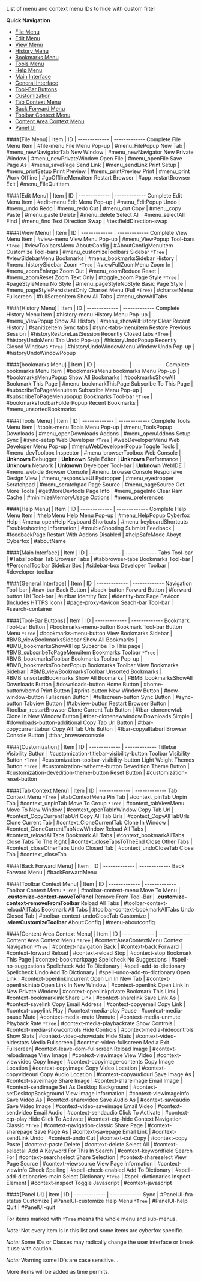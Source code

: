 List of menu and context menu IDs to hide with custom filter

__Quick Navigation__

- [File Menu](#file-menu)
- [Edit Menu](#edit-menu)
- [View Menu](#view-menu)
- [History Menu](#history-menu)
- [Bookmarks Menu](#bookmarks-menu)
- [Tools Menu](#tools-menu)
- [Help Menu](#help-menu)
- [Main Interface](#main-interface)
- [General Interface](#general-interface)
- [Tool-Bar Buttons](#tool-bar-buttons)
- [Customization](#customization)
- [Tab Context Menu](#tab-context-menu)
- [Back Forward Menu](#back-forward-menu)
- [Toolbar Context Menu](#toolbar-context-menu)
- [Content Area Context Menu](#content-area-context-menu)
- [Panel UI](#panel-ui)



####[File Menu]
| Item | ID |
------------- | -------------
Complete File Menu Item | #file-menu
File Menu Pop-up | #menu_FilePopup
New Tab | #menu_newNavigatorTab
New Window | #menu_newNavigator
New Private Window | #menu_newPrivateWindow
Open File | #menu_openFile
Save Page As | #menu_savePage
Send Link | #menu_sendLink
Print Setup | #menu_printSetup
Print Preview | #menu_printPreview
Print | #menu_print
Work Offline | #goOfflineMenuitem
Restart Browser | #app_restartBrowser
Exit | #menu_FileQuitItem


####[Edit Menu]
| Item | ID |
------------- | -------------
Complete Edit Menu Item | #edit-menu
Edit Menu Pop-up | #menu_EditPopup
Undo | #menu_undo
Redo | #menu_redo
Cut | #menu_cut
Copy | #menu_copy
Paste | #menu_paste
Delete | #menu_delete
Select All | #menu_selectAll
Find | #menu_find
Text Direction Swap | #textfieldDirection-swap


####[View Menu]
| Item | ID |
------------- | -------------
Complete View Menu Item | #view-menu
View Menu Pop-up | #menu_ViewPopup
Tool-bars `*Tree` | #viewToolbarsMenu
About:Config | #AboutConfigMenuItem
Customize Tool-bars | #menu_customizeToolbars
Sidebar `*Tree` | #viewSidebarMenu
Bookmarks | #menu_bookmarksSidebar
History | #menu_historySidebar
Zoom `*Tree` | #viewFullZoomMenu
Zoom In | #menu_zoomEnlarge
Zoom Out | #menu_zoomReduce
Reset | #menu_zoomReset
Zoom Text Only | #toggle_zoom
Page Style `*Tree` | #pageStyleMenu
No Style | #menu_pageStyleNoStyle
Basic Page Style | #menu_pageStylePersistentOnly
Charset Menu (Full `*Tree`) | #charsetMenu
Fullscreen | #fullScreenItem
Show All Tabs | #menu_showAllTabs


####[History Menu]
| Item | ID |
------------- | -------------
Complete History Menu Item | #history-menu
History Menu Pop-up | #menu_ViewPopup
Show All History | #menu_showAllHistory
Clear Recent History | #sanitizeItem
Sync tabs | #sync-tabs-menuitem
Restore Previous Session | #historyRestoreLastSession
Recently Closed tabs `*Tree` | #historyUndoMenu
Tab Undo Pop-up | #historyUndoPopup
Recently Closed Windows `*Tree` | #historyUndoWindowMenu
Window Undo Pop-up | #historyUndoWindowPopup


####[bookmarks Menu]
| Item | ID |
------------- | -------------
Complete bookmarks Menu Item | #bookmarksMenu
bookmarks Menu Pop-up | #bookmarksMenuPopup
Show All Bookmarks | #bookmarksShowAll
Bookmark This Page | #menu_bookmarkThisPage
Subscribe To This Page | #subscribeToPageMenuitem
Subscribe Menu Pop-up | #subscribeToPageMenupopup
Bookmarks Tool-bar `*Tree` | #bookmarksToolbarFolderPopup
Recent Bookmarks | #menu_unsortedBookmarks


####[Tools Menu]
| Item | ID |
------------- | -------------
Complete Tools Menu Item | #tools-menu
Tools Menu Pop-up | #menu_ToolsPopup
Downloads | #menu_openDownloads
Addons | #menu_openAddons
Setup Sync | #sync-setup
Web Developer `*Tree` | #webDeveloperMenu
Web Developer Menu Pop-up | #menuWebDeveloperPopup
Toggle Tools | #menu_devToolbox
Inspector | #menu_browserToolbox
Web Console | __Unknown__
Debugger | __Unknown__
Style Editor | __Unknown__
Performance | __Unknown__
Network | __Unknown__
Developer Tool-bar | __Unknown__
WebIDE | #menu_webide
Browser Console | #menu_browserConsole
Responsive Design View | #menu_responsiveUI
Eydropper | #menu_eyedropper
Scratchpad | #menu_scratchpad
Page Source | #menu_pageSource
Get More Tools | #getMoreDevtools
Page Info | #menu_pageInfo
Clear Ram Cache | #minimizeMemoryUsage
Options | #menu_preferences


####[Help Menu]
| Item | ID |
------------- | -------------
Complete Help Menu Item | #helpMenu
Help Menu Pop-up | #menu_HelpPopup
Cyberfox Help | #menu_openHelp
Keyboard Shortcuts | #menu_keyboardShortcuts
Troubleshooting Information | #troubleShooting
Submist Feedback | #feedbackPage
Restart With Addons Disabled | #helpSafeMode
Aboyt Cyberfox | #aboutName


####[Main Interface]
| Item | ID |
------------- | -------------
Tabs Tool-bar | #TabsToolbar
Tab Browser Tabs | #tabbrowser-tabs
Bookmarks Tool-bar | #PersonalToolbar
Sidebar Box | #sidebar-box
Developer Toolbar | #developer-toolbar


####[General Interface]
| Item | ID |
------------- | -------------
Navigation Tool-bar | #nav-bar
Back Button | #back-button
Forward Button | #forward-button
Url Tool-bar | #urlbar
Identity Box | #identity-box
Page Favicon (Includes HTTPS Icon) | #page-proxy-favicon
Seach-bar Tool-bar | #search-container


####[Tool-Bar Buttons]
| Item | ID |
------------- | -------------
Bookmark Tool-bar Button | #bookmarks-menu-button
Bookmark Tool-bar Button Menu `*Tree` | #bookmarks-menu-button
View Bookmarks Sidebar | #BMB_viewBookmarksSidebar
Show All Bookmarks | #BMB_bookmarksShowAllTop
Subscribe To This page | #BMB_subscribeToPageMenuitem
Bookmarks Toolbar `*Tree` | #BMB_bookmarksToolbar
Bookmarks Toolbar Pop-up | #BMB_bookmarksToolbarPopup
Bookmarks Toolbar View Bookmarks Sidebar | #BMB_viewBookmarksToolbar
Unsorted Bookmarks | #BMB_unsortedBookmarks
Show All Boomarks | #BMB_bookmarksShowAll
Downloads Button | #downloads-button
Home Button | #home-buttonvbcmd
Print Button | #print-button
New Window Button | #new-window-button
Fullscreen Button | #fullscreen-button
Sync Button | #sync-button
Tabview Button | #tabview-button
Restart Browser Button | #toolbar_restartBrowser
Clone Current Tab Button | #tbar-clonenewtab
Clone In New Window Button | #tbar-clonenewwindow
Downloads Simple | #downloads-button-additional
Copy Tab Url Button | #tbar-copycurrenttaburl
Copy All Tab Urls Button | #tbar-copyalltaburl
Browser Console Button | #tbar_browserconsole



####[Customization]
| Item | ID |
------------- | -------------
Titlebar Visibility Button | #customization-titlebar-visibility-button
Toolbar Visibility Button `*Tree` | #customization-toolbar-visibility-button
Light Weight Themes Button `*Tree` | #customization-lwtheme-button
Devedition Theme Button | #customization-devedition-theme-button
Reset Button | #customization-reset-button


####[Tab Context Menu]
| Item | ID |
------------- | -------------
Tab Context Menu `*Tree` | #tabContextMenu
Pin Tab | #context_pinTab
Unpin Tab | #context_unpinTab
Move To Group `*Tree` | #context_tabViewMenu
Move To New Window | #context_openTabInWindow
Copy Tab Url | #context_CopyCurrentTabUrl
Copy All Tab Urls | #context_CopyAllTabUrls
Clone Current Tab | #context_CloneCurrentTab
Clone In Window | #context_CloneCurrentTabNewWindow
Reload All Tabs | #context_reloadAllTabs
Bookmark All Tabs | #context_bookmarkAllTabs
Close Tabs To The Right | #context_closeTabsToTheEnd
Close Other Tabs | #context_closeOtherTabs
Undo Closed Tab | #context_undoCloseTab
Close Tab | #context_closeTab


####[Back Forward Menu]
| Item | ID |
------------- | -------------
Back Forward Menu | #backForwardMenu


####[Toolbar Context Menu]
| Item | ID |
------------- | -------------
Toolbar Context Menu `*Tree` | #toolbar-context-menu
Move To Menu | __.customize-context-moveToPanel__
Remove From Tool-Bar | __.customize-context-removeFromToolbar__
Reload All Tabs | #toolbar-context-reloadAllTabs
Bookmark All Tabs | #toolbar-context-bookmarkAllTabs
Undo Closed Tab | #toolbar-context-undoCloseTab
Customize | __.viewCustomizeToolbar__
About:Config | #menu-aboutconfig


####[Content Area Context Menu]
| Item | ID |
------------- | -------------
Content Area Context Menu `*Tree` | #contentAreaContextMenu
Context Navigation `*Tree` | #context-navigation
Back | #context-back
Forward | #context-forward
Reload | #context-reload
Stop | #context-stop
Bookmark This Page | #context-bookmarkpage
Spellcheck No Suggestions | #spell-no-suggestions
Spellcheck Add To Dictionary | #spell-add-to-dictionary
Spellcheck Undo Add To Dictionary | #spell-undo-add-to-dictionary
Open Link | #context-openlinkincurrent
Open Lin In New Tab | #context-openlinkintab
Open Link In New Window | #context-openlink
Open Link In New Private Window | #context-openlinkprivate
Bookmark This Link | #context-bookmarklink
Share Link | #context-sharelink
Save Link As | #context-savelink
Copy Email Address | #context-copyemail
Copy Link | #context-copylink
Play | #context-media-play
Pause | #context-media-pause
Mute | #context-media-mute
Unmute | #context-media-unmute
Playback Rate `*Tree` | #context-media-playbackrate
Show Controls | #context-media-showcontrols
Hide Controls | #context-media-hidecontrols
Show Stats | #context-video-showstats
Hide Stats | #context-video-hidestats
Media Fullscreen | #context-video-fullscreen
Media Exit Fullscreen| #context-leave-dom-fullscreen
Reload Image | #context-reloadimage
View Image | #context-viewimage
View  Video | #context-viewvideo
Copy Image | #context-copyimage-contents
Copy Image Location | #context-copyimage
Copy Video Location | #context-copyvideourl
Copy Audio Location | #context-copyaudiourl
Save Image As | #context-saveimage
Share Image | #context-shareimage
Email Image | #context-sendimage
Set As Desktop Background | #context-setDesktopBackground
View Image Information | #context-viewimageinfo
Save Video As | #context-sharevideo
Save Audio As | #context-saveaudio
Save Video Image | #context-video-saveimage
Email Video | #context-sendvideo
Email Audio | #context-sendaudio
Click To Activate | #context-ctp-play
Hide Click To Activate | #context-ctp-hide
Context Navigation Classic `*Tree` | #context-navigation-classic
Share Page | #context-sharepage
Save Page As | #context-savepage
Email Link | #context-sendLink
Undo | #context-undo
Cut | #context-cut
Copy | #context-copy
Paste | #context-paste
Delete | #context-delete
Select All | #context-selectall
Add A Keyword For This In Search | #context-keywordfield
Search <Engine> For | #context-searchselect
Share Selection | #context-shareselect
View Page Source | #context-viewsource
View Page Information | #context-viewinfo
Check Spelling | #spell-check-enabled
Add To Dictionary | #spell-add-dictionaries-main
Select Dictionary `*Tree` | #spell-dictionaries
Inspect Element | #context-inspect
Toggle Javascript | #context-javascript

####[Panel UI]
| Item | ID |
------------- | -------------
Sync | #PanelUI-fxa-status
Customize | #PanelUI-customize
Help Menu `*Tree` | #PanelUI-help
Quit | #PanelUI-quit

For items marked with `*Tree` means the whole menu and sub-menus. 

*Note:* Not every item is in this list and some items are cyberfox specific.

*Note:* Some IDs or Classes may radically change the user interface or break it use with caution.

*Note:* Warning some ID's are case sensitive...

More items will be added as time permits.